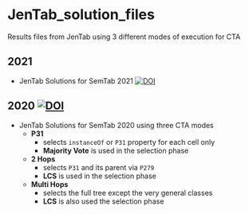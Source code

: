 # JenTab_solution_files
Results files from JenTab using 3 different modes of execution for CTA

## 2021
* JenTab Solutions for SemTab 2021 [![DOI](https://zenodo.org/badge/DOI/10.5281/zenodo.5584538.svg)](https://doi.org/10.5281/zenodo.5584538)

## 2020 [![DOI](https://zenodo.org/badge/318490144.svg)](https://zenodo.org/badge/latestdoi/318490144)
* JenTab Solutions for SemTab 2020 using three CTA modes 
  * **P31**
      * selects `instanceOf` or `P31` property for each cell only 
      * **Majority Vote** is used in the selection phase
  * **2 Hops**
      * selects `P31` and its parent via `P279`
      * **LCS** is used in the selection phase
  * **Multi Hops**
      * selects the full tree except the very general classes
      * **LCS** is also used the selection phase
